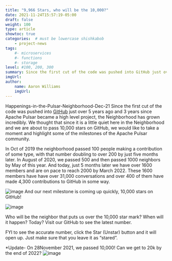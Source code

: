 ```yaml
---
title: "9,966 Stars, who will be the 10,000?"
date: 2021-11-24T15:57:19-05:00
draft: false
weight: 100
type: article
showtoc: true
categories:  # must be lowercase shishkabob
    - project-news
tags:
    #- microservices
    #- functions
    #- storage
level: #100, 200, 300
summary: Since the first cut of the code was pushed into GitHub just over 5 years ago and 3 years since Apache Pulsar became a high level project, the Neighborhood has grown incredibly.
imgUrl:
author:
    name: Aaron Williams
    imgUrl:
---
```

Happenings-in-the-Pulsar-Neighborhood-Dec-21
Since the first cut of the code was pushed into [GitHub](https://github.com/apache/pulsar) just over 5 years ago and 3 years since Apache Pulsar became a high level project, the Neighborhood has grown incredibly. We thought that since it is a little quiet here in the Neighborhood and we are about to pass 10,000 stars on GitHub, we would like to take a moment and highlight some of the milestones of the Apache Pulsar community.

In Oct of 2019 the neighborhood passed 100 people making a contribution of some type, with that number doubling to over 200 by just five months later. In August of 2020, we passed 500 and then passed 1000 neighbors by May of this year. And today, just 5 months later we have over 1600 members and are on pace to reach 2000 by March 2022. These 1600 members have have over 31,000 conversations and over 400 of them have made 4,300 contributions to GitHub in some way.

![image](https://user-images.githubusercontent.com/1042872/153696556-6cc46774-dc2c-4fdf-964e-e81fbfaba845.png)
And our next milestone is coming up quickly, 10,000 stars on GitHub!

![image](https://user-images.githubusercontent.com/1042872/153696607-352b61a2-f8cd-4370-b673-fb85368a8e80.png)

Who will be the neighbor that puts us over the 10,000 star mark? When will it happen? Today? Visit our GitHub to see the latest number.

FYI to see the accurate number, click the Star (Unstar) button and it will open up. Just make sure that you leave it as “stared”.

*Update- On 28November 2021, we passed 10,000! Can we get to 20k by the end of 2022?
![image](https://user-images.githubusercontent.com/1042872/153696629-c8d04da2-1c4a-47eb-98ec-e60a46e9baed.png)
